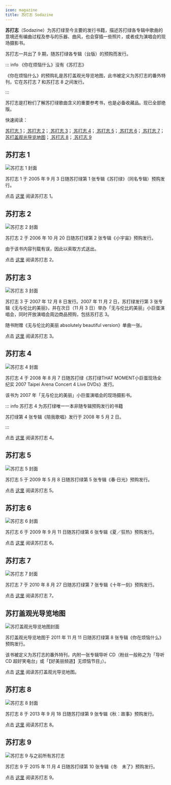 ```yaml
---
icon: magazine
title: 苏打志 Sodazine
---
```


**苏打志**（Sodazine）为苏打绿至今主要的发行书籍，描述苏打绿各专辑中歌曲的意境还有编曲过程及参与的乐器、曲风，也会穿插一些照片，或者成为演唱会的现场摄影书。

苏打志一共出了 9 期，随苏打绿各专辑（台版）的预购而发行。

::: info 《你在烦恼什么》没有《苏打志》

《你在烦恼什么》的预购礼是苏打盖观光导览地图，此书被定义为苏打志的番外特刊，它在苏打志 7 和苏打志 8 之间发行。

:::

苏打志是打粉们了解苏打绿歌曲含义的重要参考书，也是必备收藏品。现已全部绝版。

快速阅读：

[<FontIcon icon="soda-drink" /> 苏打志 1](/resources/sodazine/sodazine1)；[<FontIcon icon="universe" /> 苏打志 2](/resources/sodazine/sodazine2)；[<FontIcon icon="butterfly" /> 苏打志 3](/resources/sodazine/sodazine3)；[<FontIcon icon="sleep" /> 苏打志 4](/resources/sodazine/sodazine4)；[<FontIcon icon="sapling" /> 苏打志 5](/resources/sodazine/sodazine5)；[<FontIcon icon="icecream" /> 苏打志 6](/resources/sodazine/sodazine6)；[<FontIcon icon="mask" /> 苏打志 7](/resources/sodazine/sodazine7)；[<FontIcon icon="sad" /> 苏打盖观光导览地图](/resources/sodazine/sodazine7)；[<FontIcon icon="leaf" /> 苏打志 8](/resources/sodazine/sodazine8)；[<FontIcon icon="snow" /> 苏打志 9](/resources/sodazine/sodazine9)

## <FontIcon icon="soda-drink" /> 苏打志 1

![苏打志 1 封面](https://cdn.jsdelivr.net/gh/kaluojushi/sodaguide@picbed/resources/sodazine/1.jpg)

苏打志 1 于 2005 年 9 月 3 日随苏打绿第 1 张专辑《苏打绿》（同名专辑）预购发行。

点击 [这里](/resources/sodazine/sodazine1) 阅读苏打志 1。

## <FontIcon icon="universe" /> 苏打志 2

![苏打志 2 封面](https://cdn.jsdelivr.net/gh/kaluojushi/sodaguide@picbed/resources/sodazine/2.jpg)

苏打志 2 于 2006 年 10 月 20 日随苏打绿第 2 张专辑《小宇宙》预购发行。

由于该书内容刊载有误，因此以索取方式送出。

点击 [这里](/resources/sodazine/sodazine2) 阅读苏打志 2。

## <FontIcon icon="butterfly" /> 苏打志 3

![苏打志 3 封面](https://cdn.jsdelivr.net/gh/kaluojushi/sodaguide@picbed/resources/sodazine/3.jpg)

苏打志 3 于 2007 年 12 月 8 日发行。2007 年 11 月 2 日，苏打绿发行第 3 张专辑《无与伦比的美丽》，并在次日（11 月 3 日）举办「无与伦比的美丽」小巨蛋演唱会，同时开放演唱会周边商品预购，包括苏打志 3。

随书附赠《无与伦比的美丽 absolutely beautiful version》单曲一张。

点击 [这里](/resources/sodazine/sodazine3) 阅读苏打志 3。

## <FontIcon icon="sleep" /> 苏打志 4

![苏打志 4 封面](https://cdn.jsdelivr.net/gh/kaluojushi/sodaguide@picbed/resources/sodazine/4.jpg)

苏打志 4 于 2008 年 8 月 7 日随苏打绿《苏打绿THAT MOMENT小巨蛋现场全纪实 2007 Taipei Arena Concert 4 Live DVDs》发行。

该书为 2007 年「无与伦比的美丽」小巨蛋演唱会的现场摄影书。

::: info 苏打志 4 为苏打绿唯一一本非随专辑预购发行的书籍

苏打绿第 4 张专辑《陪我歌唱》发行于 2008 年 5 月 2 日。

:::

点击 [这里](/resources/sodazine/sodazine4) 阅读苏打志 4。

## <FontIcon icon="sapling" /> 苏打志 5

![苏打志 5 封面](https://cdn.jsdelivr.net/gh/kaluojushi/sodaguide@picbed/resources/sodazine/5.jpg)

苏打志 5 于 2009 年 5 月 8 日随苏打绿第 5 张专辑《春·日光》预购发行。

点击 [这里](/resources/sodazine/sodazine5) 阅读苏打志 5。

## <FontIcon icon="icecream" /> 苏打志 6

![苏打志 6 封面](https://cdn.jsdelivr.net/gh/kaluojushi/sodaguide@picbed/resources/sodazine/6.jpg)

苏打志 6 于 2009 年 9 月 11 日随苏打绿第 6 张专辑《夏／狂热》预购发行。

点击 [这里](/resources/sodazine/sodazine6) 阅读苏打志 6。

## <FontIcon icon="mask" /> 苏打志 7

![苏打志 7 封面](https://cdn.jsdelivr.net/gh/kaluojushi/sodaguide@picbed/resources/sodazine/7.jpg)

苏打志 7 于 2010 年 8 月 27 日随苏打绿第 7 张专辑《十年一刻》预购发行。

点击 [这里](/resources/sodazine/sodazine7) 阅读苏打志 7。

## <FontIcon icon="sad" /> 苏打盖观光导览地图

![苏打盖观光导览地图封面](https://cdn.jsdelivr.net/gh/kaluojushi/sodaguide@picbed/resources/sodazine/g.jpg)

苏打盖观光导览地图于 2011 年 11 月 11 日随苏打绿第 8 张专辑《你在烦恼什么》预购发行。

该书被定义为苏打志的番外特刊，内附一张专辑导听 CD（粉丝一般称之为「导听 CD 超好笑电台」或「【好美丽频道】无烦恼节目」）。

点击 [这里](/resources/sodazine/sodaguide) 阅读苏打盖观光导览地图。

## <FontIcon icon="leaf" /> 苏打志 8

![苏打志 8 封面](https://cdn.jsdelivr.net/gh/kaluojushi/sodaguide@picbed/resources/sodazine/8.jpg)

苏打志 8 于 2013 年 9 月 18 日随苏打绿第 9 张专辑《秋：故事》预购发行。

点击 [这里](/resources/sodazine/sodazine8) 阅读苏打志 8。

## <FontIcon icon="snow" /> 苏打志 9

![苏打志 9 与之前所有苏打志](https://cdn.jsdelivr.net/gh/kaluojushi/sodaguide@picbed/resources/sodazine/9.jpg)

苏打志 9 于 2015 年 11 月 4 日随苏打绿第 10 张专辑《冬　未了》预购发行。

点击 [这里](/resources/sodazine/sodazine9) 阅读苏打志 9。
